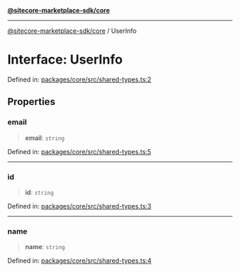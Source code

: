[**@sitecore-marketplace-sdk/core**](../README.md)

***

[@sitecore-marketplace-sdk/core](../README.md) / UserInfo

# Interface: UserInfo

Defined in: [packages/core/src/shared-types.ts:2](https://github.com/Sitecore/sitecore-marketplace-sdk/blob/af886e6134b8d1079ef5b8ef70b7eb2f1d9c8aeb/packages/core/src/shared-types.ts#L2)

## Properties

### email

> **email**: `string`

Defined in: [packages/core/src/shared-types.ts:5](https://github.com/Sitecore/sitecore-marketplace-sdk/blob/af886e6134b8d1079ef5b8ef70b7eb2f1d9c8aeb/packages/core/src/shared-types.ts#L5)

***

### id

> **id**: `string`

Defined in: [packages/core/src/shared-types.ts:3](https://github.com/Sitecore/sitecore-marketplace-sdk/blob/af886e6134b8d1079ef5b8ef70b7eb2f1d9c8aeb/packages/core/src/shared-types.ts#L3)

***

### name

> **name**: `string`

Defined in: [packages/core/src/shared-types.ts:4](https://github.com/Sitecore/sitecore-marketplace-sdk/blob/af886e6134b8d1079ef5b8ef70b7eb2f1d9c8aeb/packages/core/src/shared-types.ts#L4)
